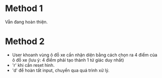 # Method 1
Vẫn đang hoàn thiện.
  
  
# Method 2
- User khoanh vùng ô đỗ xe cần nhận diện bằng cách chọn ra 4 điểm của ô đỗ xe (lưu ý: 4 điểm phải tạo thành 1 tứ giác duy nhất)
- 'r' khi cần reset hình.
- 'd' để hoàn tất input, chuyển qua quá trình xử lý.
